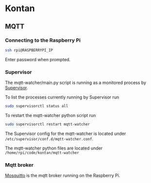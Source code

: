 # Kontan

## MQTT
### Connecting to the Raspberry Pi
```bash
ssh rpi@RASPBERRYPI_IP
```

Enter password when prompted.

### Supervisor
The mqtt-watcher/main.py script is running as a monitored process by [Supervisor](http://supervisord.org/).

To list the processes currently running by Supervisor run 
```bash
sudo supervisorctl status all
```

To restart the mqtt-watcher python script run
```bash
sudo supervisorctl restart mqtt-watcher
```

The Supervisor config for the mqtt-watcher is located under `/etc/supervisor/conf.d/mqtt-watcher.conf`.

The mqtt-watcher python files are located under `/home/rpi/code/kontan/mqtt-watcher`

### Mqtt broker
[Mosquitto](https://mosquitto.org/man/mosquitto-8.html) is the mqtt broker running on the Raspberry Pi.